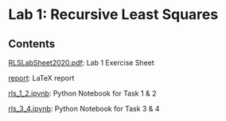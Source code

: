 # Lab 1: Recursive Least Squares

## Contents

[RLSLabSheet2020.pdf](RLSLabSheet2020.pdf): Lab 1 Exercise Sheet

[report](report): LaTeX report

[rls_1_2.ipynb](rls_1_2.ipynb): Python Notebook for Task 1 & 2

[rls_3_4.ipynb](rls_3_4.ipynb): Python Notebook for Task 3 & 4
